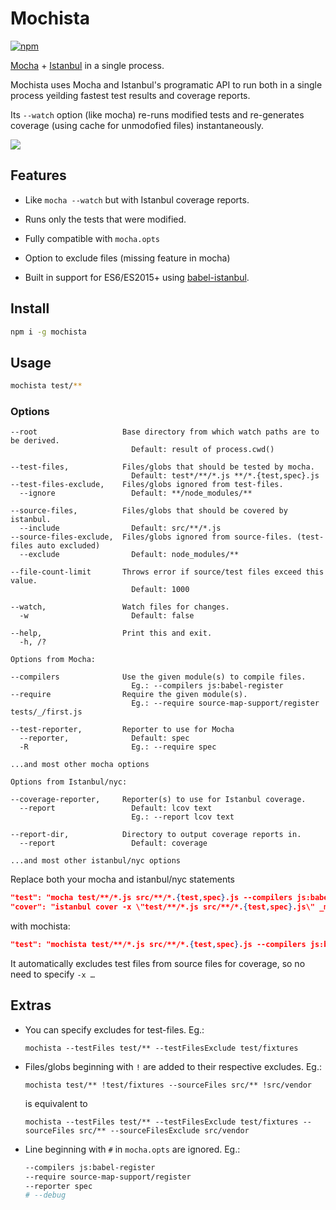 
# Mochista
[![npm](https://img.shields.io/npm/v/mochista.svg)](https://www.npmjs.com/package/mochista)

[Mocha] + [Istanbul] in a single process.

Mochista uses Mocha and Istanbul's programatic API to run both in a single process yeilding fastest test results and coverage reports.

Its `--watch` option (like mocha) re-runs modified tests and re-generates coverage (using cache for unmodofied files) instantaneously.

[![][scr]][scr]

## Features

* Like `mocha --watch` but with Istanbul coverage reports.

* Runs only the tests that were modified.

* Fully compatible with `mocha.opts`

* Option to exclude files (missing feature in mocha)

* Built in support for ES6/ES2015+ using [babel-istanbul].


## Install
```sh
npm i -g mochista
```
## Usage
```sh
mochista test/**
```

### Options
```
--root                   Base directory from which watch paths are to be derived.
                           Default: result of process.cwd()

--test-files,            Files/globs that should be tested by mocha.
                           Default: test*/**/*.js **/*.{test,spec}.js
--test-files-exclude,    Files/globs ignored from test-files.
  --ignore                 Default: **/node_modules/**

--source-files,          Files/globs that should be covered by istanbul.
  --include                Default: src/**/*.js
--source-files-exclude,  Files/globs ignored from source-files. (test-files auto excluded)
  --exclude                Default: node_modules/**

--file-count-limit       Throws error if source/test files exceed this value.
                           Default: 1000

--watch,                 Watch files for changes.
  -w                       Default: false

--help,                  Print this and exit.
  -h, /?

Options from Mocha:

--compilers              Use the given module(s) to compile files.
                           Eg.: --compilers js:babel-register
--require                Require the given module(s).
                           Eg.: --require source-map-support/register tests/_/first.js

--test-reporter,         Reporter to use for Mocha
  --reporter,              Default: spec
  -R                       Eg.: --require spec

...and most other mocha options

Options from Istanbul/nyc:

--coverage-reporter,     Reporter(s) to use for Istanbul coverage.
  --report                 Default: lcov text
                           Eg.: --report lcov text

--report-dir,            Directory to output coverage reports in.
  --report                 Default: coverage

...and most other istanbul/nyc options
```

Replace both your mocha and istanbul/nyc statements
```json
"test": "mocha test/**/*.js src/**/*.{test,spec}.js --compilers js:babel-register",
"cover": "istanbul cover -x \"test/**/*.js src/**/*.{test,spec}.js\" _mocha -- test/**/*.js src/**/*.{test,spec}.js --compilers js:babel-register",
```
with mochista:
```json
"test": "mochista test/**/*.js src/**/*.{test,spec}.js --compilers js:babel-register"
```
It automatically excludes test files from source files for coverage, so no need to specify `-x …`

## Extras

* You can specify excludes for test-files. Eg.:
  ```
  mochista --testFiles test/** --testFilesExclude test/fixtures
  ```

* Files/globs beginning with `!` are added to their respective excludes. Eg.:
  ```
  mochista test/** !test/fixtures --sourceFiles src/** !src/vendor
  ```
  is equivalent to
  ```
  mochista --testFiles test/** --testFilesExclude test/fixtures --sourceFiles src/** --sourceFilesExclude src/vendor
  ```


* Line beginning with `#` in `mocha.opts` are ignored. Eg.:
  ```sh
  --compilers js:babel-register
  --require source-map-support/register
  --reporter spec
  # --debug
  ```

[scr]: misc/scr.gif

[mocha]: http://mochajs.org
[istanbul]: https://istanbul.js.org
[babel-istanbul]: https://github.com/jmcriffey/babel-istanbul
[chokidar]: https://github.com/paulmillr/chokidar
[watch]: https://github.com/mochajs/mocha/search?q=watch&type=issues
[exclude files]: https://github.com/mochajs/mocha/search?q=exclude+files&type=issues

[mocha-istanbul]: https://github.com/arikon/mocha-istanbul
[mocha-lcov-reporter]: https://github.com/StevenLooman/mocha-lcov-reporter

[pita]: http://www.urbandictionary.com/define.php?term=pita
